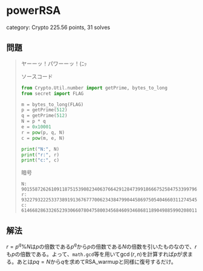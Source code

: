 <script type="text/javascript" async src="https://cdnjs.cloudflare.com/ajax/libs/mathjax/2.7.7/MathJax.js?config=TeX-MML-AM_CHTML"></script>
<script type="text/x-mathjax-config">
    MathJax.Hub.Config({
        tex2jax: {inlineMath: [['$', '$'], displayMath: [['$$', '$$']]}
    });
</script>

# powerRSA
category: Crypto
225.56 points, 31 solves

## 問題
> ヤーーッ！パワーーッ！(ﾆｯ
> 
> ソースコード
> ```py
> from Crypto.Util.number import getPrime, bytes_to_long
> from secret import FLAG
> 
> m = bytes_to_long(FLAG)
> p = getPrime(512)
> q = getPrime(512)
> N = p * q
> e = 0x10001
> r = pow(p, q, N)
> c = pow(m, e, N)
> 
> print("N:", N)
> print("r:", r)
> print("c:", c)
> ```
> 暗号
> ```
> N: 90155872626109118751539082340637664291284739918666752584753399796834394108934269799361082409068780300733478243187803947914852201275756546305701601038245062017076328987708208192044674964106835923338854908195583033310310682803512196201848036103484667516142174036453910627093541752413321035733931243762833992113
> r: 9322793222533738919136767770062343847990445869750540466031127454552421896606703877767352447027469817530156341564290950012563071681611937229761941420331277
> c: 6146682863326523930660780475800345684609346868118904988599020801137516078990162263453764612248242206809400248946028976662634601168167123937919798903932765746347318386910880849642655181553179504240263695508893635468417428856823495012423849224891599994895553098814398443037416874773801965115317240666818199846
> ```

## 解法
$r=p^q\%N$は$p$の倍数である$p^q$から$p$の倍数である$N$の倍数を引いたものなので、$r$も$p$の倍数である。よって、`math.gcd`等を用いて$\gcd(r,n)$を計算すれば$p$が求まる。あとは$pq=N$から$q$を求めてRSA_warmupと同様に復号するだけ。

